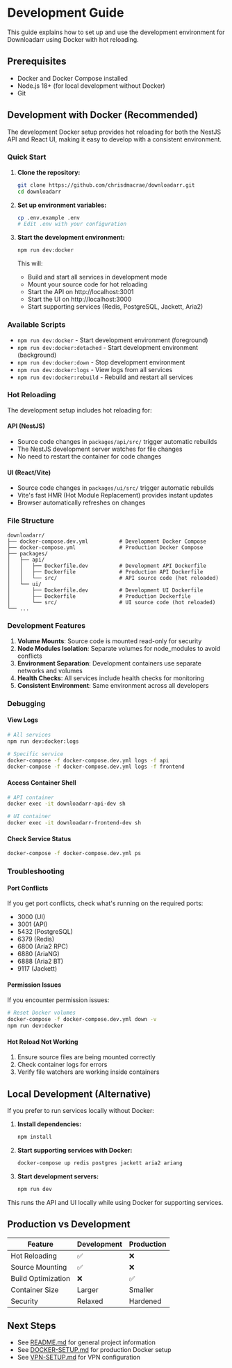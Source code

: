 # Development Guide

This guide explains how to set up and use the development environment for Downloadarr using Docker with hot reloading.

## Prerequisites

- Docker and Docker Compose installed
- Node.js 18+ (for local development without Docker)
- Git

## Development with Docker (Recommended)

The development Docker setup provides hot reloading for both the NestJS API and React UI, making it easy to develop with a consistent environment.

### Quick Start

1. **Clone the repository:**
   ```bash
   git clone https://github.com/chrisdmacrae/downloadarr.git
   cd downloadarr
   ```

2. **Set up environment variables:**
   ```bash
   cp .env.example .env
   # Edit .env with your configuration
   ```

3. **Start the development environment:**
   ```bash
   npm run dev:docker
   ```

   This will:
   - Build and start all services in development mode
   - Mount your source code for hot reloading
   - Start the API on http://localhost:3001
   - Start the UI on http://localhost:3000
   - Start supporting services (Redis, PostgreSQL, Jackett, Aria2)

### Available Scripts

- `npm run dev:docker` - Start development environment (foreground)
- `npm run dev:docker:detached` - Start development environment (background)
- `npm run dev:docker:down` - Stop development environment
- `npm run dev:docker:logs` - View logs from all services
- `npm run dev:docker:rebuild` - Rebuild and restart all services

### Hot Reloading

The development setup includes hot reloading for:

#### API (NestJS)
- Source code changes in `packages/api/src/` trigger automatic rebuilds
- The NestJS development server watches for file changes
- No need to restart the container for code changes

#### UI (React/Vite)
- Source code changes in `packages/ui/src/` trigger automatic rebuilds
- Vite's fast HMR (Hot Module Replacement) provides instant updates
- Browser automatically refreshes on changes

### File Structure

```
downloadarr/
├── docker-compose.dev.yml          # Development Docker Compose
├── docker-compose.yml              # Production Docker Compose
├── packages/
│   ├── api/
│   │   ├── Dockerfile.dev          # Development API Dockerfile
│   │   ├── Dockerfile              # Production API Dockerfile
│   │   └── src/                    # API source code (hot reloaded)
│   └── ui/
│       ├── Dockerfile.dev          # Development UI Dockerfile
│       ├── Dockerfile              # Production Dockerfile
│       └── src/                    # UI source code (hot reloaded)
└── ...
```

### Development Features

1. **Volume Mounts**: Source code is mounted read-only for security
2. **Node Modules Isolation**: Separate volumes for node_modules to avoid conflicts
3. **Environment Separation**: Development containers use separate networks and volumes
4. **Health Checks**: All services include health checks for monitoring
5. **Consistent Environment**: Same environment across all developers

### Debugging

#### View Logs
```bash
# All services
npm run dev:docker:logs

# Specific service
docker-compose -f docker-compose.dev.yml logs -f api
docker-compose -f docker-compose.dev.yml logs -f frontend
```

#### Access Container Shell
```bash
# API container
docker exec -it downloadarr-api-dev sh

# UI container
docker exec -it downloadarr-frontend-dev sh
```

#### Check Service Status
```bash
docker-compose -f docker-compose.dev.yml ps
```

### Troubleshooting

#### Port Conflicts
If you get port conflicts, check what's running on the required ports:
- 3000 (UI)
- 3001 (API)
- 5432 (PostgreSQL)
- 6379 (Redis)
- 6800 (Aria2 RPC)
- 6880 (AriaNG)
- 6888 (Aria2 BT)
- 9117 (Jackett)

#### Permission Issues
If you encounter permission issues:
```bash
# Reset Docker volumes
docker-compose -f docker-compose.dev.yml down -v
npm run dev:docker
```

#### Hot Reload Not Working
1. Ensure source files are being mounted correctly
2. Check container logs for errors
3. Verify file watchers are working inside containers

## Local Development (Alternative)

If you prefer to run services locally without Docker:

1. **Install dependencies:**
   ```bash
   npm install
   ```

2. **Start supporting services with Docker:**
   ```bash
   docker-compose up redis postgres jackett aria2 ariang
   ```

3. **Start development servers:**
   ```bash
   npm run dev
   ```

This runs the API and UI locally while using Docker for supporting services.

## Production vs Development

| Feature | Development | Production |
|---------|-------------|------------|
| Hot Reloading | ✅ | ❌ |
| Source Mounting | ✅ | ❌ |
| Build Optimization | ❌ | ✅ |
| Container Size | Larger | Smaller |
| Security | Relaxed | Hardened |

## Next Steps

- See [README.md](README.md) for general project information
- See [DOCKER-SETUP.md](DOCKER-SETUP.md) for production Docker setup
- See [VPN-SETUP.md](VPN-SETUP.md) for VPN configuration
